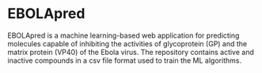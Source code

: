 # EBOLApred
EBOLApred is a machine learning-based web application for predicting molecules capable of inhibiting the activities of glycoprotein (GP) and the matrix protein (VP40) of the Ebola virus.
The repository contains active and inactive compounds in a csv file format used to train the ML algorithms.
